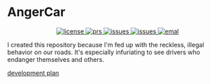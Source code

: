 <!-- <h2 align="center">AngerCar</h2> -->
# AngerCar
<p align="center">
    <a href="https://github.com/leoliu5550/AngerCar/blob/main/LICENSE">
        <img alt="license" src="https://img.shields.io/badge/LICENSE-Apache%202.0-blue">
    </a>
    <a href="https://github.com/leoliu5550/AngerCar/pulls">
        <img alt="prs" src="https://img.shields.io/github/issues-pr/leoliu5550/RT-DETRv2">
    </a>
    <a href="https://github.com/leoliu5550/AngerCar/issues">
        <img alt="issues" src="https://img.shields.io/github/issues/leoliu5550/RT-DETRv2?color=pink">
    </a>
    <a href="https://github.com/leoliu5550/AngerCar">
        <img alt="issues" src="https://img.shields.io/github/stars/leoliu5550/RT-DETRv2">
    </a>
    <a href="mailto: leoliu5550@gmail.com">
        <img alt="emal" src="https://img.shields.io/badge/contact_me-email-yellow">
    </a>
</p>

I created this repository because I'm fed up with the reckless, illegal behavior on our roads. It's especially infuriating to see drivers who endanger themselves and others.

[development plan](https://hackmd.io/EVHAuEMhQW-yqpfukDQ3Rw)
